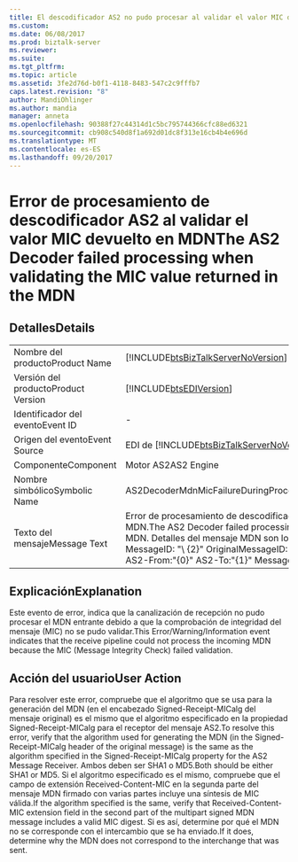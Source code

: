 ```yaml
---
title: El descodificador AS2 no pudo procesar al validar el valor MIC devuelto en MDN | Documentos de Microsoft
ms.custom: 
ms.date: 06/08/2017
ms.prod: biztalk-server
ms.reviewer: 
ms.suite: 
ms.tgt_pltfrm: 
ms.topic: article
ms.assetid: 3fe2d76d-b0f1-4118-8483-547c2c9fffb7
caps.latest.revision: "8"
author: MandiOhlinger
ms.author: mandia
manager: anneta
ms.openlocfilehash: 90388f27c44314d1c5bc795744366cfc88ed6321
ms.sourcegitcommit: cb908c540d8f1a692d01dc8f313e16cb4b4e696d
ms.translationtype: MT
ms.contentlocale: es-ES
ms.lasthandoff: 09/20/2017
---
```

# <a name="the-as2-decoder-failed-processing-when-validating-the-mic-value-returned-in-the-mdn"></a><span data-ttu-id="142e6-102">Error de procesamiento de descodificador AS2 al validar el valor MIC devuelto en MDN</span><span class="sxs-lookup"><span data-stu-id="142e6-102">The AS2 Decoder failed processing when validating the MIC value returned in the MDN</span></span>
## <a name="details"></a><span data-ttu-id="142e6-103">Detalles</span><span class="sxs-lookup"><span data-stu-id="142e6-103">Details</span></span>  
  
|||  
|-|-|  
|<span data-ttu-id="142e6-104">Nombre del producto</span><span class="sxs-lookup"><span data-stu-id="142e6-104">Product Name</span></span>|[!INCLUDE[btsBizTalkServerNoVersion](../includes/btsbiztalkservernoversion-md.md)]|  
|<span data-ttu-id="142e6-105">Versión del producto</span><span class="sxs-lookup"><span data-stu-id="142e6-105">Product Version</span></span>|[!INCLUDE[btsEDIVersion](../includes/btsediversion-md.md)]|  
|<span data-ttu-id="142e6-106">Identificador del evento</span><span class="sxs-lookup"><span data-stu-id="142e6-106">Event ID</span></span>|-|  
|<span data-ttu-id="142e6-107">Origen del evento</span><span class="sxs-lookup"><span data-stu-id="142e6-107">Event Source</span></span>|<span data-ttu-id="142e6-108">EDI de [!INCLUDE[btsBizTalkServerNoVersion](../includes/btsbiztalkservernoversion-md.md)]</span><span class="sxs-lookup"><span data-stu-id="142e6-108">[!INCLUDE[btsBizTalkServerNoVersion](../includes/btsbiztalkservernoversion-md.md)] EDI</span></span>|  
|<span data-ttu-id="142e6-109">Componente</span><span class="sxs-lookup"><span data-stu-id="142e6-109">Component</span></span>|<span data-ttu-id="142e6-110">Motor AS2</span><span class="sxs-lookup"><span data-stu-id="142e6-110">AS2 Engine</span></span>|  
|<span data-ttu-id="142e6-111">Nombre simbólico</span><span class="sxs-lookup"><span data-stu-id="142e6-111">Symbolic Name</span></span>|<span data-ttu-id="142e6-112">AS2DecoderMdnMicFailureDuringProcessing</span><span class="sxs-lookup"><span data-stu-id="142e6-112">AS2DecoderMdnMicFailureDuringProcessing</span></span>|  
|<span data-ttu-id="142e6-113">Texto del mensaje</span><span class="sxs-lookup"><span data-stu-id="142e6-113">Message Text</span></span>|<span data-ttu-id="142e6-114">Error de procesamiento de descodificador AS2 al validar el valor MIC devuelto en MDN.</span><span class="sxs-lookup"><span data-stu-id="142e6-114">The AS2 Decoder failed processing when validating the MIC value returned in the MDN.</span></span>  <span data-ttu-id="142e6-115">Detalles del mensaje MDN son los siguientes: AS2-de: "{0}" AS2-para: "\ {1\\}" MessageID: "\ {2\}" OriginalMessageID: "\ {3\}"</span><span class="sxs-lookup"><span data-stu-id="142e6-115">Details of the MDN message are as follows:  AS2-From:"{0}" AS2-To:"{1}" MessageID:"{2}" OriginalMessageID:"{3}"</span></span>|  
  
## <a name="explanation"></a><span data-ttu-id="142e6-116">Explicación</span><span class="sxs-lookup"><span data-stu-id="142e6-116">Explanation</span></span>  
 <span data-ttu-id="142e6-117">Este evento de error,  indica que la canalización de recepción no pudo procesar el MDN entrante debido a que la comprobación de integridad del mensaje (MIC) no se pudo validar.</span><span class="sxs-lookup"><span data-stu-id="142e6-117">This Error/Warning/Information event indicates that the receive pipeline could not process the incoming MDN because the MIC (Message Integrity Check) failed validation.</span></span>  
  
## <a name="user-action"></a><span data-ttu-id="142e6-118">Acción del usuario</span><span class="sxs-lookup"><span data-stu-id="142e6-118">User Action</span></span>  
 <span data-ttu-id="142e6-119">Para resolver este error, compruebe que el algoritmo que se usa para la generación del MDN (en el encabezado Signed-Receipt-MICalg del mensaje original) es el mismo que el algoritmo especificado en la propiedad Signed-Receipt-MICalg para el receptor del mensaje AS2.</span><span class="sxs-lookup"><span data-stu-id="142e6-119">To resolve this error, verify that the algorithm used for generating the MDN (in the Signed-Receipt-MICalg header of the original message) is the same as the algorithm specified in the Signed-Receipt-MICalg property for the AS2 Message Receiver.</span></span> <span data-ttu-id="142e6-120">Ambos deben ser SHA1 o MD5.</span><span class="sxs-lookup"><span data-stu-id="142e6-120">Both should be either SHA1 or MD5.</span></span> <span data-ttu-id="142e6-121">Si el algoritmo especificado es el mismo, compruebe que el campo de extensión Received-Content-MIC en la segunda parte del mensaje MDN firmado con varias partes incluye una síntesis de MIC válida.</span><span class="sxs-lookup"><span data-stu-id="142e6-121">If the algorithm specified is the same, verify that Received-Content-MIC extension field in the second part of the multipart signed MDN message includes a valid MIC digest.</span></span> <span data-ttu-id="142e6-122">Si es así, determine por qué el MDN no se corresponde con el intercambio que se ha enviado.</span><span class="sxs-lookup"><span data-stu-id="142e6-122">If it does, determine why the MDN does not correspond to the interchange that was sent.</span></span>